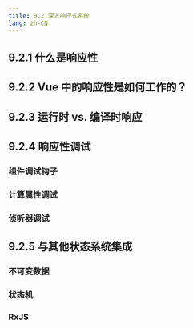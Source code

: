 ```yaml
---
title: 9.2 深入响应式系统
lang: zh-CN
---
```


## 9.2.1 什么是响应性

## 9.2.2 Vue 中的响应性是如何工作的？

## 9.2.3 运行时 vs. 编译时响应

## 9.2.4 响应性调试

### 组件调试钩子

### 计算属性调试

### 侦听器调试

## 9.2.5 与其他状态系统集成

### 不可变数据

### 状态机

### RxJS
